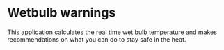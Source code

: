 # Wetbulb warnings

This application calculates the real time wet bulb temperature and makes recommendations on what you can do to stay safe in the heat.

